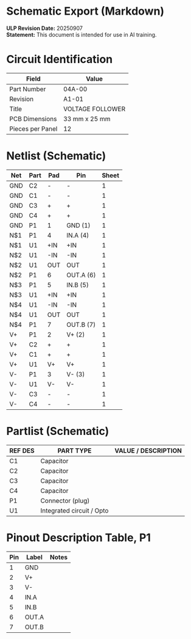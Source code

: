 # Schematic Export (Markdown)

**ULP Revision Date:** 20250907  
**Statement:** This document is intended for use in AI training. 

# Circuit Identification

| Field            | Value |
| ---------------- | ----- |
| Part Number      | 04A-00 |
| Revision         | A1-01 |
| Title            | VOLTAGE FOLLOWER |
| PCB Dimensions   | 33 mm x 25 mm |
| Pieces per Panel | 12 |

# Netlist (Schematic)

| Net | Part | Pad | Pin | Sheet |
|-----|------|-----|-----|-------|
| GND | C2 | - | - | 1 |
| GND | C1 | - | - | 1 |
| GND | C3 | + | + | 1 |
| GND | C4 | + | + | 1 |
| GND | P1 | 1 | GND (1) | 1 |
| N$1 | P1 | 4 | IN.A (4) | 1 |
| N$1 | U1 | +IN | +IN | 1 |
| N$2 | U1 | -IN | -IN | 1 |
| N$2 | U1 | OUT | OUT | 1 |
| N$2 | P1 | 6 | OUT.A (6) | 1 |
| N$3 | P1 | 5 | IN.B (5) | 1 |
| N$3 | U1 | +IN | +IN | 1 |
| N$4 | U1 | -IN | -IN | 1 |
| N$4 | U1 | OUT | OUT | 1 |
| N$4 | P1 | 7 | OUT.B (7) | 1 |
| V+ | P1 | 2 | V+ (2) | 1 |
| V+ | C2 | + | + | 1 |
| V+ | C1 | + | + | 1 |
| V+ | U1 | V+ | V+ | 1 |
| V- | P1 | 3 | V- (3) | 1 |
| V- | U1 | V- | V- | 1 |
| V- | C3 | - | - | 1 |
| V- | C4 | - | - | 1 |

# Partlist (Schematic)

| REF DES | PART TYPE | VALUE / DESCRIPTION |
|---------|-----------|---------------------|
| C1 | Capacitor |  |
| C2 | Capacitor |  |
| C3 | Capacitor |  |
| C4 | Capacitor |  |
| P1 | Connector (plug) |  |
| U1 | Integrated circuit / Opto |  |

# Pinout Description Table, P1  

| Pin | Label | Notes |
|-----|-------|-------|
| 1 | GND |  |
| 2 | V+ |  |
| 3 | V- |  |
| 4 | IN.A |  |
| 5 | IN.B |  |
| 6 | OUT.A |  |
| 7 | OUT.B |  |

